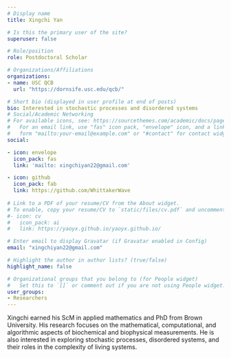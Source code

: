 ```yaml
---
# Display name
title: Xingchi Yan

# Is this the primary user of the site?
superuser: false

# Role/position
role: Postdoctoral Scholar

# Organizations/Affiliations
organizations:
- name: USC QCB
  url: "https://dornsife.usc.edu/qcb/"

# Short bio (displayed in user profile at end of posts)
bio: Interested in stochastic processes and disordered systems 
# Social/Academic Networking
# For available icons, see: https://sourcethemes.com/academic/docs/page-builder/#icons
#   For an email link, use "fas" icon pack, "envelope" icon, and a link in the
#   form "mailto:your-email@example.com" or "#contact" for contact widget.
social:

- icon: envelope
  icon_pack: fas
  link: 'mailto: xingchiyan22@gmail.com'

- icon: github
  icon_pack: fab
  link: https://github.com/WhittakerWave 
  
# Link to a PDF of your resume/CV from the About widget.
# To enable, copy your resume/CV to `static/files/cv.pdf` and uncomment the lines below.
#- icon: cv
#   icon_pack: ai
#   link: https://yaoyx.github.io/yaoyx.github.io/

# Enter email to display Gravatar (if Gravatar enabled in Config)
email: "xingchiyan22@gmail.com"

# Highlight the author in author lists? (true/false)
highlight_name: false

# Organizational groups that you belong to (for People widget)
#   Set this to `[]` or comment out if you are not using People widget.
user_groups:
- Researchers
---
```


Xingchi earned his ScM in applied mathematics and PhD from Brown University. His research focuses on the mathematical, computational, and algorithmic aspects of biochemical and biophysical measurements. He is also interested in exploring stochastic processes, disordered systems, and their roles in the complexity of living systems. 
